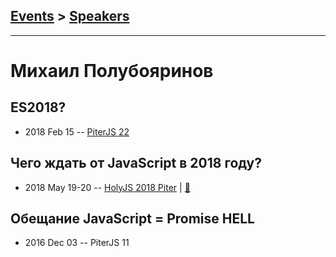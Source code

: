 ## [Events](../README.md) > [Speakers](../speakers.md)
---

# Михаил Полубояринов

## ES2018?
- 2018 Feb 15 -- [PiterJS 22](https://www.youtube.com/watch?v=R5_TkQWzTpc)    
## Чего ждать от JavaScript в 2018 году?
- 2018 May 19-20 -- [HolyJS 2018 Piter](https://youtu.be/Hf0zHNYS4Fg)  | [:notebook:](https://assets.ctfassets.net/nn534z2fqr9f/SHKeaCFt4YMaIyAQ2GAeK/39e786dce1e6d95b7688a9a6888982df/ES2018.pdf)  
## Обещание JavaScript &#x3D; Promise HELL
- 2016 Dec 03 -- PiterJS 11    
